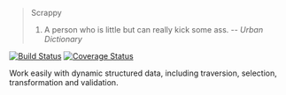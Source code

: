 > Scrappy
> 1. A person who is little but can really kick some ass.
> -- <cite>Urban Dictionary</cite>

[![Build Status](https://travis-ci.org/comco/scrappy.svg?branch=master)](https://travis-ci.org/comco/scrappy) [![Coverage Status](https://coveralls.io/repos/comco/scrappy/badge.png?branch=master)](https://coveralls.io/r/comco/scrappy?branch=master)

Work easily with dynamic structured data, including traversion, selection, transformation and validation.

